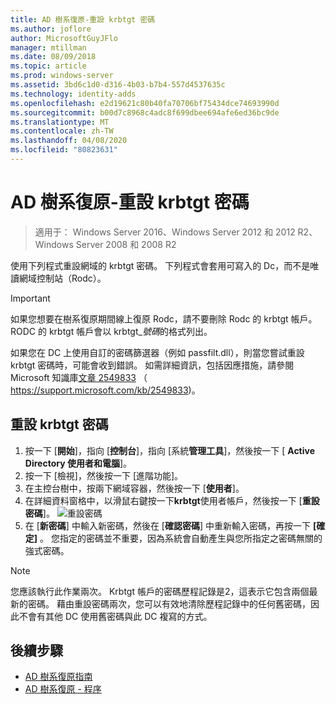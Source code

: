 ```yaml
---
title: AD 樹系復原-重設 krbtgt 密碼
ms.author: joflore
author: MicrosoftGuyJFlo
manager: mtillman
ms.date: 08/09/2018
ms.topic: article
ms.prod: windows-server
ms.assetid: 3bd6c1d0-d316-4b03-b7b4-557d4537635c
ms.technology: identity-adds
ms.openlocfilehash: e2d19621c80b40fa70706bf75434dce74693990d
ms.sourcegitcommit: b00d7c8968c4adc8f699dbee694afe6ed36bc9de
ms.translationtype: MT
ms.contentlocale: zh-TW
ms.lasthandoff: 04/08/2020
ms.locfileid: "80823631"
---
```

# <a name="ad-forest-recovery---resetting-the-krbtgt-password"></a>AD 樹系復原-重設 krbtgt 密碼

>適用于： Windows Server 2016、Windows Server 2012 和 2012 R2、Windows Server 2008 和 2008 R2

使用下列程式重設網域的 krbtgt 密碼。 下列程式會套用可寫入的 Dc，而不是唯讀網域控制站（Rodc）。
  
> [!IMPORTANT]
> 如果您想要在樹系復原期間線上復原 Rodc，請不要刪除 Rodc 的 krbtgt 帳戶。 RODC 的 krbtgt 帳戶會以 krbtgt_*號碼*的格式列出。
>
> 如果您在 DC 上使用自訂的密碼篩選器（例如 passfilt.dll），則當您嘗試重設 krbtgt 密碼時，可能會收到錯誤。 如需詳細資訊，包括因應措施，請參閱 Microsoft 知識庫[文章 2549833](https://support.microsoft.com/kb/2549833) （ https://support.microsoft.com/kb/2549833)。
  
## <a name="to-reset-the-krbtgt-password"></a>重設 krbtgt 密碼  
  
1. 按一下 [**開始**]，指向 [**控制台**]，指向 [系統**管理工具**]，然後按一下 [ **Active Directory 使用者和電腦**]。
2. 按一下 [檢視]，然後按一下 [進階功能]。
3. 在主控台樹中，按兩下網域容器，然後按一下 [**使用者**]。
4. 在詳細資料窗格中，以滑鼠右鍵按一下**krbtgt**使用者帳戶，然後按一下 [**重設密碼**]。
   ![重設密碼](media/AD-Forest-Recovery-Resetting-the-krbtgt-password/resetpass1.png)
5. 在 [**新密碼**] 中輸入新密碼，然後在 [**確認密碼**] 中重新輸入密碼，再按一下 **[確定]** 。 您指定的密碼並不重要，因為系統會自動產生與您所指定之密碼無關的強式密碼。
  
> [!NOTE]
> 您應該執行此作業兩次。 Krbtgt 帳戶的密碼歷程記錄是2，這表示它包含兩個最新的密碼。 藉由重設密碼兩次，您可以有效地清除歷程記錄中的任何舊密碼，因此不會有其他 DC 使用舊密碼與此 DC 複寫的方式。

## <a name="next-steps"></a>後續步驟

- [AD 樹系復原指南](AD-Forest-Recovery-Guide.md)
- [AD 樹系復原 - 程序](AD-Forest-Recovery-Procedures.md) 
